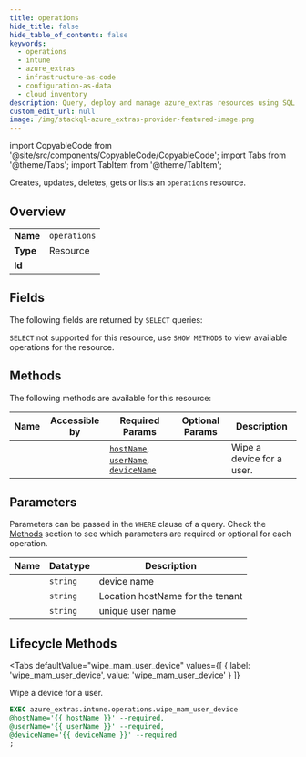 ```yaml
--- 
title: operations
hide_title: false
hide_table_of_contents: false
keywords:
  - operations
  - intune
  - azure_extras
  - infrastructure-as-code
  - configuration-as-data
  - cloud inventory
description: Query, deploy and manage azure_extras resources using SQL
custom_edit_url: null
image: /img/stackql-azure_extras-provider-featured-image.png
---
```


import CopyableCode from '@site/src/components/CopyableCode/CopyableCode';
import Tabs from '@theme/Tabs';
import TabItem from '@theme/TabItem';

Creates, updates, deletes, gets or lists an <code>operations</code> resource.

## Overview
<table><tbody>
<tr><td><b>Name</b></td><td><code>operations</code></td></tr>
<tr><td><b>Type</b></td><td>Resource</td></tr>
<tr><td><b>Id</b></td><td><CopyableCode code="azure_extras.intune.operations" /></td></tr>
</tbody></table>

## Fields

The following fields are returned by `SELECT` queries:

`SELECT` not supported for this resource, use `SHOW METHODS` to view available operations for the resource.


## Methods

The following methods are available for this resource:

<table>
<thead>
    <tr>
    <th>Name</th>
    <th>Accessible by</th>
    <th>Required Params</th>
    <th>Optional Params</th>
    <th>Description</th>
    </tr>
</thead>
<tbody>
<tr>
    <td><a href="#wipe_mam_user_device"><CopyableCode code="wipe_mam_user_device" /></a></td>
    <td><CopyableCode code="exec" /></td>
    <td><a href="#parameter-hostName"><code>hostName</code></a>, <a href="#parameter-userName"><code>userName</code></a>, <a href="#parameter-deviceName"><code>deviceName</code></a></td>
    <td></td>
    <td>Wipe a device for a user.</td>
</tr>
</tbody>
</table>

## Parameters

Parameters can be passed in the `WHERE` clause of a query. Check the [Methods](#methods) section to see which parameters are required or optional for each operation.

<table>
<thead>
    <tr>
    <th>Name</th>
    <th>Datatype</th>
    <th>Description</th>
    </tr>
</thead>
<tbody>
<tr id="parameter-deviceName">
    <td><CopyableCode code="deviceName" /></td>
    <td><code>string</code></td>
    <td>device name</td>
</tr>
<tr id="parameter-hostName">
    <td><CopyableCode code="hostName" /></td>
    <td><code>string</code></td>
    <td>Location hostName for the tenant</td>
</tr>
<tr id="parameter-userName">
    <td><CopyableCode code="userName" /></td>
    <td><code>string</code></td>
    <td>unique user name</td>
</tr>
</tbody>
</table>

## Lifecycle Methods

<Tabs
    defaultValue="wipe_mam_user_device"
    values={[
        { label: 'wipe_mam_user_device', value: 'wipe_mam_user_device' }
    ]}
>
<TabItem value="wipe_mam_user_device">

Wipe a device for a user.

```sql
EXEC azure_extras.intune.operations.wipe_mam_user_device 
@hostName='{{ hostName }}' --required, 
@userName='{{ userName }}' --required, 
@deviceName='{{ deviceName }}' --required
;
```
</TabItem>
</Tabs>

